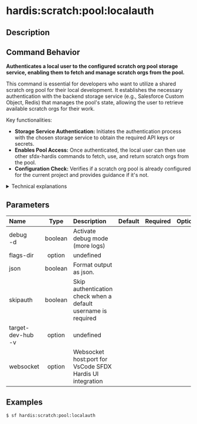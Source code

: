 <!-- This file has been generated with command 'sf hardis:doc:plugin:generate'. Please do not update it manually or it may be overwritten -->
# hardis:scratch:pool:localauth

## Description


## Command Behavior

**Authenticates a local user to the configured scratch org pool storage service, enabling them to fetch and manage scratch orgs from the pool.**

This command is essential for developers who want to utilize a shared scratch org pool for their local development. It establishes the necessary authentication with the backend storage service (e.g., Salesforce Custom Object, Redis) that manages the pool's state, allowing the user to retrieve available scratch orgs for their work.

Key functionalities:

- **Storage Service Authentication:** Initiates the authentication process with the chosen storage service to obtain the required API keys or secrets.
- **Enables Pool Access:** Once authenticated, the local user can then use other sfdx-hardis commands to fetch, use, and return scratch orgs from the pool.
- **Configuration Check:** Verifies if a scratch org pool is already configured for the current project and provides guidance if it's not.

<details>
<summary>Technical explanations</summary>

The command's technical implementation involves:

- **Configuration Loading:** It retrieves the `poolConfig` from the project's .sfdx-hardis.yml file to identify the configured storage service.
- **Provider Instantiation:** It uses the `instantiateProvider` utility function to create an instance of the `KeyValueProviderInterface` corresponding to the configured storage service.
- **User Authentication:** It then calls the `userAuthenticate()` method on the instantiated provider. This method encapsulates the specific logic for authenticating with the chosen storage service (e.g., prompting for API keys, performing OAuth flows).
- **Error Handling:** It checks for the absence of a configured scratch org pool and provides a user-friendly message.
</details>


## Parameters

|Name|Type|Description|Default|Required|Options|
|:---|:--:|:----------|:-----:|:------:|:-----:|
|debug<br/>-d|boolean|Activate debug mode (more logs)||||
|flags-dir|option|undefined||||
|json|boolean|Format output as json.||||
|skipauth|boolean|Skip authentication check when a default username is required||||
|target-dev-hub<br/>-v|option|undefined||||
|websocket|option|Websocket host:port for VsCode SFDX Hardis UI integration||||

## Examples

```shell
$ sf hardis:scratch:pool:localauth
```



